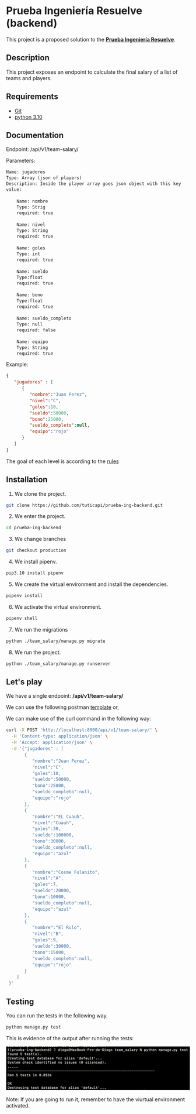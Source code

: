 # Prueba Ingeniería Resuelve (backend)
This project is a proposed solution to the [**Prueba Ingeniería Resuelve**](https://github.com/resuelve/prueba-ing-backend).

## Description
This project exposes an endpoint to calculate the final salary of a list of teams and players.

## Requirements
* [Git](https://git-scm.com/downloads)
* [python 3.10](https://www.python.org/downloads/)

## Documentation 

Endpoint: /api/v1/team-salary/

Parameters:

    Name: jugadores
    Type: Array (json of players)
    Description: Inside the player array goes json object with this key value:

        Name: nombre 
        Type: Strig
        required: true

        Name: nivel
        Type: String
        required: true

        Name: goles
        Type: int
        required: true

        Name: sueldo
        Type:float
        required: true

        Name: bono
        Type:float
        required: true

        Name: sueldo_completo
        Type: null
        required: false

        Name: equipo
        Type: String
        required: true

Example:
```json
{
   "jugadores" : [  
      {  
         "nombre":"Juan Perez",
         "nivel":"C",
         "goles":10,
         "sueldo":50000,
         "bono":25000,
         "sueldo_completo":null,
         "equipo":"rojo"
      }
   ]
}
```

The goal of each level is according to the [rules](https://github.com/resuelve/prueba-ing-backend/blob/master/README.md#c%C3%B3mo-se-calculan-los-alcances-de-meta-y-bonos)

## Installation

1. We clone the project.

```bash
git clone https://github.com/tuticapi/prueba-ing-backend.git
```

2. We enter the project.
```bash
cd prueba-ing-backend
```

3. We change branches
```bash
git checkout production
```

4. We install pipenv.
```bash
pip3.10 install pipenv
```

5. We create the virtual environment and install the dependencies.
```bash
pipenv install
```

6. We activate the virtual environment.
```bash
pipenv shell
```

7. We run the migrations
```bash
python ./team_salary/manage.py migrate
```

8. We run the project.
```bash
python ./team_salary/manage.py runserver
```

## Let's play
We have a single endpoint: **/api/v1/team-salary/**

We can use the following postman [template](salary.postman.json) or,

We can make use of the curl command in the following way:

```bash
curl -X POST 'http://localhost:8000/api/v1/team-salary/' \
  -H 'Content-type: application/json' \
  -H 'Accept: application/json' \
  -d '{"jugadores" : [  
       {  
          "nombre":"Juan Perez",
          "nivel":"C",
          "goles":10,
          "sueldo":50000,
          "bono":25000,
          "sueldo_completo":null,
          "equipo":"rojo"
       },
       {  
          "nombre":"EL Cuauh",
          "nivel":"Cuauh",
          "goles":30,
          "sueldo":100000,
          "bono":30000,
          "sueldo_completo":null,
          "equipo":"azul"
       },
       {  
          "nombre":"Cosme Fulanito",
          "nivel":"A",
          "goles":7,
          "sueldo":20000,
          "bono":10000,
          "sueldo_completo":null,
          "equipo":"azul"
       },
       {  
          "nombre":"El Rulo",
          "nivel":"B",
          "goles":9,
          "sueldo":30000,
          "bono":15000,
          "sueldo_completo":null,
          "equipo":"rojo"
       }
    ]
 }'
```


## Testing

You can run the tests in the following way.

```bash
python manage.py test
```

This is evidence of the output after running the tests:

![](./team_salary/salary_calculator/test/test.png)

Note: If you are going to run it, remember to have the viurtual environment activated.

